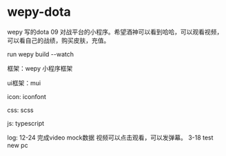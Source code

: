 # wepy-dota
wepy 写的dota 09 对战平台的小程序。希望酒神可以看到哈哈，可以观看视频，可以看自己的战绩，购买皮肤，充值。

run
  wepy build --watch


框架：wepy 小程序框架


ui框架：mui


icon: iconfont


css: scss

js: typescript


log:
12-24 完成video mock数据 视频可以点击观看，可以发弹幕。
3-18 test new pc


